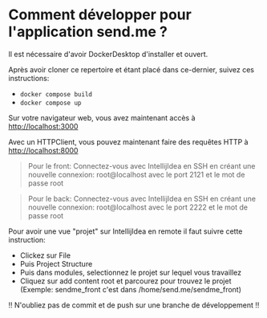 # Comment développer pour l'application send.me ?

Il est nécessaire d'avoir DockerDesktop d'installer et ouvert.

Après avoir cloner ce repertoire et étant placé dans ce-dernier, suivez ces instructions:

- `docker compose build`
- `docker compose up`

<p>Sur votre navigateur web, vous avez maintenant accès à <a href="http://localhost:3000">http://localhost:3000</a></p>
<p>Avec un HTTPClient, vous pouvez maintenant faire des requêtes HTTP à <a href=http://localhost:8000>http://localhost:8000</a></p>

> Pour le front:
> Connectez-vous avec IntellijIdea en SSH en créant une nouvelle connexion: root@localhost avec le port 2121 et le mot de passe root

> Pour le back:
> Connectez-vous avec IntellijIdea en SSH en créant une nouvelle connexion: root@localhost avec le port 2222 et le mot de passe root

Pour avoir une vue "projet" sur IntellijIdea en remote il faut suivre cette instruction:

- Clickez sur File
- Puis Project Structure
- Puis dans modules, selectionnez le projet sur lequel vous travaillez
- Cliquez sur add content root et parcourez pour trouvez le projet (Exemple: sendme_front c'est dans /home/send.me/sendme_front)

!! N'oubliez pas de commit et de push sur une branche de développement !!
